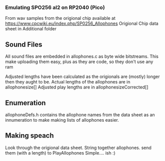 ### Emulating SPO256 al2 on RP2040 (Pico)
From wav samples from the origional chip available at https://www.cpcwiki.eu/index.php/SP0256_Allophones
Origional Chip data sheet in Additional folder

## Sound Files
All sound files are embedded in allophones.c as byte wide bitstreams. This make uploading them easy, plus as they are code, so they don't use any ram

Adjusted lengths have been calculated as the origionals are (mostly) longer then they aught to be. 
Actual lengths of the allophones are in allophonesize[]
Adjusted play lengths are in allophonesizeCorrected[]

## Enumeration
allophoneDefs.h contains the allophone names from the data sheet as an innumeration to make making lists of allophones easier. 

## Making speach
Look through the origional data sheet. String together allophones. send them (with a length) to  PlayAllophones Simple.... ish :) 
